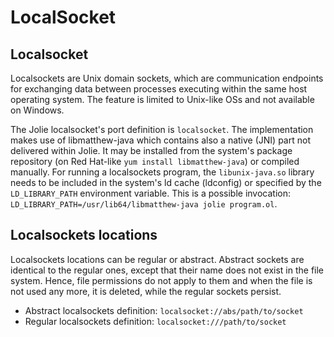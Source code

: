 # LocalSocket

## Localsocket

Localsockets are Unix domain sockets, which are communication endpoints for exchanging data between processes executing within the same host operating system. The feature is limited to Unix-like OSs and not available on Windows.

The Jolie localsocket's port definition is `localsocket`. The implementation makes use of libmatthew-java which contains also a native \(JNI\) part not delivered within Jolie. It may be installed from the system's package repository \(on Red Hat-like `yum install libmatthew-java`\) or compiled manually. For running a localsockets program, the `libunix-java.so` library needs to be included in the system's ld cache \(ldconfig\) or specified by the `LD_LIBRARY_PATH` environment variable. This is a possible invocation: `LD_LIBRARY_PATH=/usr/lib64/libmatthew-java jolie program.ol`.

## Localsockets locations

Localsockets locations can be regular or abstract. Abstract sockets are identical to the regular ones, except that their name does not exist in the file system. Hence, file permissions do not apply to them and when the file is not used any more, it is deleted, while the regular sockets persist.

* Abstract localsockets definition: `localsocket://abs/path/to/socket`
* Regular localsockets definition: `localsocket:///path/to/socket`

